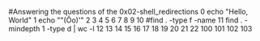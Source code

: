 #Answering the questions of the 0x02-shell_redirections
0 echo "Hello, World"
1 echo "\"(Ôo)'"
2 
3
4
5
6
7
8
9
10 #find . -type f -name 
11 find . -mindepth 1 -type d | wc -l
12 
13
14
15
16
17
18
19
20
21
22
100
101
102
103
